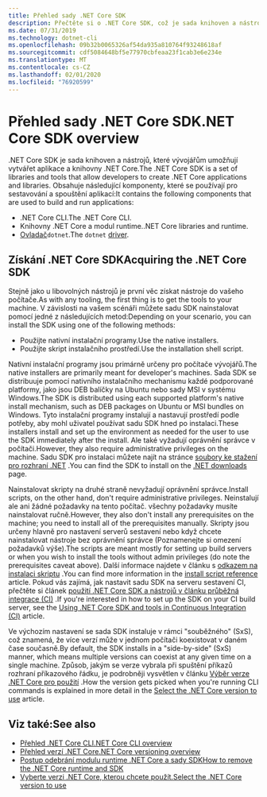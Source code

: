 ```yaml
---
title: Přehled sady .NET Core SDK
description: Přečtěte si o .NET Core SDK, což je sada knihoven a nástrojů sloužících k vytváření projektů .NET Core.
ms.date: 07/31/2019
ms.technology: dotnet-cli
ms.openlocfilehash: 09b32b0065326af54da935a810764f93248618af
ms.sourcegitcommit: cdf5084648bf5e77970cbfeaa23f1cab3e6e234e
ms.translationtype: MT
ms.contentlocale: cs-CZ
ms.lasthandoff: 02/01/2020
ms.locfileid: "76920599"
---
```

# <a name="net-core-sdk-overview"></a><span data-ttu-id="543df-103">Přehled sady .NET Core SDK</span><span class="sxs-lookup"><span data-stu-id="543df-103">.NET Core SDK overview</span></span>

<span data-ttu-id="543df-104">.NET Core SDK je sada knihoven a nástrojů, které vývojářům umožňují vytvářet aplikace a knihovny .NET Core.</span><span class="sxs-lookup"><span data-stu-id="543df-104">The .NET Core SDK is a set of libraries and tools that allow developers to create .NET Core applications and libraries.</span></span> <span data-ttu-id="543df-105">Obsahuje následující komponenty, které se používají pro sestavování a spouštění aplikací:</span><span class="sxs-lookup"><span data-stu-id="543df-105">It contains the following components that are used to build and run applications:</span></span>

- <span data-ttu-id="543df-106">.NET Core CLI.</span><span class="sxs-lookup"><span data-stu-id="543df-106">The .NET Core CLI.</span></span>
- <span data-ttu-id="543df-107">Knihovny .NET Core a modul runtime.</span><span class="sxs-lookup"><span data-stu-id="543df-107">.NET Core libraries and runtime.</span></span>
- <span data-ttu-id="543df-108">[Ovladač](tools/index.md#driver)`dotnet`.</span><span class="sxs-lookup"><span data-stu-id="543df-108">The `dotnet` [driver](tools/index.md#driver).</span></span>

## <a name="acquiring-the-net-core-sdk"></a><span data-ttu-id="543df-109">Získání .NET Core SDK</span><span class="sxs-lookup"><span data-stu-id="543df-109">Acquiring the .NET Core SDK</span></span>

<span data-ttu-id="543df-110">Stejně jako u libovolných nástrojů je první věc získat nástroje do vašeho počítače.</span><span class="sxs-lookup"><span data-stu-id="543df-110">As with any tooling, the first thing is to get the tools to your machine.</span></span> <span data-ttu-id="543df-111">V závislosti na vašem scénáři můžete sadu SDK nainstalovat pomocí jedné z následujících metod:</span><span class="sxs-lookup"><span data-stu-id="543df-111">Depending on your scenario, you can install the SDK using one of the following methods:</span></span>

- <span data-ttu-id="543df-112">Použijte nativní instalační programy.</span><span class="sxs-lookup"><span data-stu-id="543df-112">Use the native installers.</span></span>
- <span data-ttu-id="543df-113">Použijte skript instalačního prostředí.</span><span class="sxs-lookup"><span data-stu-id="543df-113">Use the installation shell script.</span></span>

<span data-ttu-id="543df-114">Nativní instalační programy jsou primárně určeny pro počítače vývojářů.</span><span class="sxs-lookup"><span data-stu-id="543df-114">The native installers are primarily meant for developer's machines.</span></span> <span data-ttu-id="543df-115">Sada SDK se distribuuje pomocí nativního instalačního mechanismu každé podporované platformy, jako jsou DEB balíčky na Ubuntu nebo sady MSI v systému Windows.</span><span class="sxs-lookup"><span data-stu-id="543df-115">The SDK is distributed using each supported platform's native install mechanism, such as DEB packages on Ubuntu or MSI bundles on Windows.</span></span> <span data-ttu-id="543df-116">Tyto instalační programy instalují a nastavují prostředí podle potřeby, aby mohl uživatel používat sadu SDK hned po instalaci.</span><span class="sxs-lookup"><span data-stu-id="543df-116">These installers install and set up the environment as needed for the user to use the SDK immediately after the install.</span></span> <span data-ttu-id="543df-117">Ale také vyžadují oprávnění správce v počítači.</span><span class="sxs-lookup"><span data-stu-id="543df-117">However, they also require administrative privileges on the machine.</span></span> <span data-ttu-id="543df-118">Sadu SDK pro instalaci můžete najít na stránce [soubory ke stažení pro rozhraní .NET](https://dotnet.microsoft.com/download) .</span><span class="sxs-lookup"><span data-stu-id="543df-118">You can find the SDK to install on the [.NET downloads](https://dotnet.microsoft.com/download) page.</span></span>

<span data-ttu-id="543df-119">Nainstalovat skripty na druhé straně nevyžadují oprávnění správce.</span><span class="sxs-lookup"><span data-stu-id="543df-119">Install scripts, on the other hand, don't require administrative privileges.</span></span> <span data-ttu-id="543df-120">Neinstalují ale ani žádné požadavky na tento počítač. všechny požadavky musíte nainstalovat ručně.</span><span class="sxs-lookup"><span data-stu-id="543df-120">However, they also don't install any prerequisites on the machine; you need to install all of the prerequisites manually.</span></span> <span data-ttu-id="543df-121">Skripty jsou určeny hlavně pro nastavení serverů sestavení nebo když chcete nainstalovat nástroje bez oprávnění správce (Poznamenejte si omezení požadavků výše).</span><span class="sxs-lookup"><span data-stu-id="543df-121">The scripts are meant mostly for setting up build servers or when you wish to install the tools without admin privileges (do note the prerequisites caveat above).</span></span> <span data-ttu-id="543df-122">Další informace najdete v článku s [odkazem na instalaci skriptu](tools/dotnet-install-script.md) .</span><span class="sxs-lookup"><span data-stu-id="543df-122">You can find more information in the [install script reference](tools/dotnet-install-script.md) article.</span></span> <span data-ttu-id="543df-123">Pokud vás zajímá, jak nastavit sadu SDK na serveru sestavení CI, přečtěte si článek [použití .NET Core SDK a nástrojů v článku průběžná integrace (CI)](tools/using-ci-with-cli.md) .</span><span class="sxs-lookup"><span data-stu-id="543df-123">If you're interested in how to set up the SDK on your CI build server, see the [Using .NET Core SDK and tools in Continuous Integration (CI)](tools/using-ci-with-cli.md) article.</span></span>

<span data-ttu-id="543df-124">Ve výchozím nastavení se sada SDK instaluje v rámci "souběžného" (SxS), což znamená, že více verzí může v jednom počítači koexistovat v daném čase současně.</span><span class="sxs-lookup"><span data-stu-id="543df-124">By default, the SDK installs in a "side-by-side" (SxS) manner, which means multiple versions can coexist at any given time on a single machine.</span></span> <span data-ttu-id="543df-125">Způsob, jakým se verze vybrala při spuštění příkazů rozhraní příkazového řádku, je podrobněji vysvětlen v článku [Výběr verze .NET Core pro použití](versions/selection.md) .</span><span class="sxs-lookup"><span data-stu-id="543df-125">How the version gets picked when you're running CLI commands is explained in more detail in the [Select the .NET Core version to use](versions/selection.md) article.</span></span>

## <a name="see-also"></a><span data-ttu-id="543df-126">Viz také:</span><span class="sxs-lookup"><span data-stu-id="543df-126">See also</span></span>

- [<span data-ttu-id="543df-127">Přehled .NET Core CLI</span><span class="sxs-lookup"><span data-stu-id="543df-127">.NET Core CLI overview</span></span>](tools/index.md)
- [<span data-ttu-id="543df-128">Přehled verzí .NET Core</span><span class="sxs-lookup"><span data-stu-id="543df-128">.NET Core versioning overview</span></span>](versions/index.md)
- [<span data-ttu-id="543df-129">Postup odebrání modulu runtime .NET Core a sady SDK</span><span class="sxs-lookup"><span data-stu-id="543df-129">How to remove the .NET Core runtime and SDK</span></span>](versions/remove-runtime-sdk-versions.md)
- [<span data-ttu-id="543df-130">Vyberte verzi .NET Core, kterou chcete použít.</span><span class="sxs-lookup"><span data-stu-id="543df-130">Select the .NET Core version to use</span></span>](versions/selection.md)
